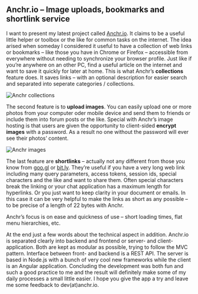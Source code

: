 ## Anchr.io – Image uploads, bookmarks and shortlink service

I want to present my latest project called [Anchr.io](https://anchr.io). It claims to be a useful little helper or toolbox or the like for common tasks on the internet. The idea arised when someday I considered it useful to have a collection of web links or bookmarks – like those you have in Chrome or Firefox – accessible from everywhere without needing to synchronize your browser profile. Just like if you’re anywhere on an other PC, find a useful article on the internet and want to save it quickly for later at home. This is what Anchr’s **collections** feature does. It saves links – with an optional description for easier search and separated into seperate categories / collections.

![Anchr collections](assets/img/anchr_2.jpg)

The second feature is to **upload images**. You can easily upload one or more photos from your computer oder mobile device and send them to friends or include them into forum posts or the like. Special with Anchr’s image hosting is that users are given the opportunity to client-sided **encrypt images** with a password. As a result no one without the password will ever see their photos’ content.

![Anchr images](assets/img/anchr_1.jpg)

The last feature are **shortlinks** – actually not any different from those you know from [goo.gl](http://goo.gl) or [bit.ly](http://bit.ly). They’re useful if you have a very long web link including many query parameters, access tokens, session ids, special characters and the like and want to share them. Often special characters break the linking or your chat application has a maximum length for hyperlinks. Or you just want to keep clarity in your document or emails. In this case it can be very helpful to make the links as short as any possible – to be precise of a length of 22 bytes with Anchr.

Anchr’s focus is on ease and quickness of use – short loading times, flat menu hierarchies, etc.

At the end just a few words about the technical aspect in addition. Anchr.io is separated clearly into backend and frontend or server- and client-application. Both are kept as modular as possible, trying to follow the MVC pattern. Interface between front- and backend is a REST API. The server is based in Node.js with a bunch of very cool new frameworks while the client is an Angular application. Concluding the development was both fun and such a good practice to me and the result will definitely make some of my daily processes a small little easier. I hope you give the app a try and leave me some feedback to dev(at)anchr.io.